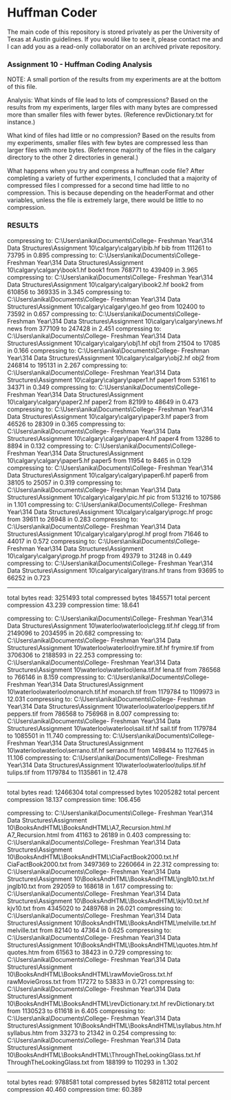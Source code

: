 # Huffman Coder
The main code of this repository is stored privately as per the University of Texas at Austin guidelines. If you would like to see it, please contact me and I can add you as a read-only collaborator on an archived private repository.

### Assignment 10 - Huffman Coding Analysis

NOTE: A small portion of the results from my experiments are at the bottom of this file.

Analysis: 
What kinds of file lead to lots of compressions? 
Based on the results from my experiments, larger files with many bytes are compressed more 
than smaller files with fewer bytes. (Reference revDictionary.txt for instance.)

What kind of files had little or no compression?
Based on the results from my experiments, smaller files with few bytes are compressed less 
than larger files with more bytes. (Reference majority of the files in the calgary directory
to the other 2 directories in general.)

What happens when you try and compress a huffman code file?
After completing a variety of further experiments, I concluded that a majority of compressed files 
I compressed for a second time had little to no compression. This is because depending on the 
headerFormat and other variables, unless the file is extremely large, there would be little to no 
compression.


### ******RESULTS******

compressing to: C:\Users\anika\Documents\College- Freshman Year\314 Data Structures\Assignment 10\calgary\calgary\bib.hf
bib from         111261 to       73795 in        0.895
compressing to: C:\Users\anika\Documents\College- Freshman Year\314 Data Structures\Assignment 10\calgary\calgary\book1.hf
book1 from       768771 to       439409 in       3.965
compressing to: C:\Users\anika\Documents\College- Freshman Year\314 Data Structures\Assignment 10\calgary\calgary\book2.hf
book2 from       610856 to       369335 in       3.345
compressing to: C:\Users\anika\Documents\College- Freshman Year\314 Data Structures\Assignment 10\calgary\calgary\geo.hf
geo from         102400 to       73592 in        0.657
compressing to: C:\Users\anika\Documents\College- Freshman Year\314 Data Structures\Assignment 10\calgary\calgary\news.hf
news from        377109 to       247428 in       2.451
compressing to: C:\Users\anika\Documents\College- Freshman Year\314 Data Structures\Assignment 10\calgary\calgary\obj1.hf
obj1 from        21504 to        17085 in        0.166
compressing to: C:\Users\anika\Documents\College- Freshman Year\314 Data Structures\Assignment 10\calgary\calgary\obj2.hf
obj2 from        246814 to       195131 in       2.267
compressing to: C:\Users\anika\Documents\College- Freshman Year\314 Data Structures\Assignment 10\calgary\calgary\paper1.hf
paper1 from      53161 to        34371 in        0.349
compressing to: C:\Users\anika\Documents\College- Freshman Year\314 Data Structures\Assignment 10\calgary\calgary\paper2.hf
paper2 from      82199 to        48649 in        0.473
compressing to: C:\Users\anika\Documents\College- Freshman Year\314 Data Structures\Assignment 10\calgary\calgary\paper3.hf
paper3 from      46526 to        28309 in        0.365
compressing to: C:\Users\anika\Documents\College- Freshman Year\314 Data Structures\Assignment 10\calgary\calgary\paper4.hf
paper4 from      13286 to        8894 in         0.132
compressing to: C:\Users\anika\Documents\College- Freshman Year\314 Data Structures\Assignment 10\calgary\calgary\paper5.hf
paper5 from      11954 to        8465 in         0.129
compressing to: C:\Users\anika\Documents\College- Freshman Year\314 Data Structures\Assignment 10\calgary\calgary\paper6.hf
paper6 from      38105 to        25057 in        0.319
compressing to: C:\Users\anika\Documents\College- Freshman Year\314 Data Structures\Assignment 10\calgary\calgary\pic.hf
pic from         513216 to       107586 in       1.101
compressing to: C:\Users\anika\Documents\College- Freshman Year\314 Data Structures\Assignment 10\calgary\calgary\progc.hf
progc from       39611 to        26948 in        0.283
compressing to: C:\Users\anika\Documents\College- Freshman Year\314 Data Structures\Assignment 10\calgary\calgary\progl.hf
progl from       71646 to        44017 in        0.572
compressing to: C:\Users\anika\Documents\College- Freshman Year\314 Data Structures\Assignment 10\calgary\calgary\progp.hf
progp from       49379 to        31248 in        0.449
compressing to: C:\Users\anika\Documents\College- Freshman Year\314 Data Structures\Assignment 10\calgary\calgary\trans.hf
trans from       93695 to        66252 in        0.723

--------
total bytes read: 3251493
total compressed bytes 1845571
total percent compression 43.239
compression time: 18.641


compressing to: C:\Users\anika\Documents\College- Freshman Year\314 Data Structures\Assignment 10\waterloo\waterloo\clegg.tif.hf
clegg.tif from   2149096 to      2034595 in      20.682
compressing to: C:\Users\anika\Documents\College- Freshman Year\314 Data Structures\Assignment 10\waterloo\waterloo\frymire.tif.hf
frymire.tif from         3706306 to      2188593 in      22.253
compressing to: C:\Users\anika\Documents\College- Freshman Year\314 Data Structures\Assignment 10\waterloo\waterloo\lena.tif.hf
lena.tif from    786568 to       766146 in       8.159
compressing to: C:\Users\anika\Documents\College- Freshman Year\314 Data Structures\Assignment 10\waterloo\waterloo\monarch.tif.hf
monarch.tif from         1179784 to      1109973 in      12.031
compressing to: C:\Users\anika\Documents\College- Freshman Year\314 Data Structures\Assignment 10\waterloo\waterloo\peppers.tif.hf
peppers.tif from         786568 to       756968 in       8.007
compressing to: C:\Users\anika\Documents\College- Freshman Year\314 Data Structures\Assignment 10\waterloo\waterloo\sail.tif.hf
sail.tif from    1179784 to      1085501 in      11.740
compressing to: C:\Users\anika\Documents\College- Freshman Year\314 Data Structures\Assignment 10\waterloo\waterloo\serrano.tif.hf
serrano.tif from         1498414 to      1127645 in      11.106
compressing to: C:\Users\anika\Documents\College- Freshman Year\314 Data Structures\Assignment 10\waterloo\waterloo\tulips.tif.hf
tulips.tif from  1179784 to      1135861 in      12.478

--------
total bytes read: 12466304
total compressed bytes 10205282
total percent compression 18.137
compression time: 106.456


compressing to: C:\Users\anika\Documents\College- Freshman Year\314 Data Structures\Assignment 10\BooksAndHTML\BooksAndHTML\A7_Recursion.html.hf
A7_Recursion.html from   41163 to        26189 in        0.403
compressing to: C:\Users\anika\Documents\College- Freshman Year\314 Data Structures\Assignment 10\BooksAndHTML\BooksAndHTML\CiaFactBook2000.txt.hf
CiaFactBook2000.txt from         3497369 to      2260664 in      22.312
compressing to: C:\Users\anika\Documents\College- Freshman Year\314 Data Structures\Assignment 10\BooksAndHTML\BooksAndHTML\jnglb10.txt.hf
jnglb10.txt from         292059 to       168618 in       1.617
compressing to: C:\Users\anika\Documents\College- Freshman Year\314 Data Structures\Assignment 10\BooksAndHTML\BooksAndHTML\kjv10.txt.hf
kjv10.txt from   4345020 to      2489768 in      26.021
compressing to: C:\Users\anika\Documents\College- Freshman Year\314 Data Structures\Assignment 10\BooksAndHTML\BooksAndHTML\melville.txt.hf
melville.txt from        82140 to        47364 in        0.625
compressing to: C:\Users\anika\Documents\College- Freshman Year\314 Data Structures\Assignment 10\BooksAndHTML\BooksAndHTML\quotes.htm.hf
quotes.htm from  61563 to        38423 in        0.729
compressing to: C:\Users\anika\Documents\College- Freshman Year\314 Data Structures\Assignment 10\BooksAndHTML\BooksAndHTML\rawMovieGross.txt.hf
rawMovieGross.txt from   117272 to       53833 in        0.721
compressing to: C:\Users\anika\Documents\College- Freshman Year\314 Data Structures\Assignment 10\BooksAndHTML\BooksAndHTML\revDictionary.txt.hf
revDictionary.txt from   1130523 to      611618 in       6.405
compressing to: C:\Users\anika\Documents\College- Freshman Year\314 Data Structures\Assignment 10\BooksAndHTML\BooksAndHTML\syllabus.htm.hf
syllabus.htm from        33273 to        21342 in        0.254
compressing to: C:\Users\anika\Documents\College- Freshman Year\314 Data Structures\Assignment 10\BooksAndHTML\BooksAndHTML\ThroughTheLookingGlass.txt.hf
ThroughTheLookingGlass.txt from  188199 to       110293 in       1.302

--------
total bytes read: 9788581
total compressed bytes 5828112
total percent compression 40.460
compression time: 60.389
